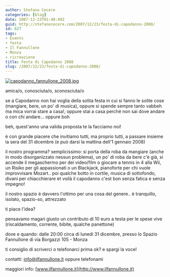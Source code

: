 ```yaml
---
author: Stefano Cecere
categories: [blog]
date: 2007-12-23T01:48:49Z
guid: http://stefanocecere.com/2007/12/23/festa-di-capodanno-2008/
id: 627
tags:
- Events
- festa
- Il Fannullone
- Monza
- ricreazione
title: Festa di Capodanno 2008
slug: /2007/12/23/festa-di-capodanno-2008/
---
```


[![capodanno_fannullone_2008.jpg](http://stefanocecere.com/wp-content/uploads/sites/3/2007/12/capodanno_fannullone_2008.jpg)](http://www.ilfannullone.it)

amica/o, conosciuta/o, sconosciuta/o

se a Capodanno non hai voglia della solita festa in cui si fanno le solite cose (mangiare, bere, un po' di musica), oppure si spende sempre tanto vabbeh ma mica vorrai stare a casa!, oppure stai a casa perché non sai dove andare o con chi andare… oppure boh

beh, quest'anno una valida proposta te la facciamo noi!

è con grande piacere che invitiamo tutti, ma proprio tutti, a passare insieme la sera del 31 dicembre (e può darsi la mattina dell'1 gennaio 2008)

il nostro programma? semplicissimo: si porta della roba da mangiare (anche in modo disorganizzato nessun problema), un po' di roba da bere c'è già, si accende il megaschermo per dei video/film o giocare a tennis in 4 alla Wii, un Risiko per gli appassionati o un Blackjack, pianoforte per chi vuole improvvisare Mozart.. poi qualche botto in cortile, musica di sottofondo, divani per chiacchierare et voilà il capodanno c'est bon senza fatica e senza impegno!

il nostro spazio è davvero l'ottimo per una cosa del genere.. è tranquillo, isolato, spazio-so, attrezzato

ti piace l'idea?

pensavamo magari giusto un contributo di 10 euro a testa per le spese vive (riscaldamento, corrente, bibite, qualche panettone)

dove e quando: dalle 20:00 circa di lunedì 31 dicembre, presso lo Spazio Fannullone di via Borgazzi 105 - Monza

ti consiglio di scriverci o telefonarci prima ok? e spargi la voce!

contatti: info@ilfannullone.it oppure telefonami
  
maggiori info: [www.ilfannullone.it](http://www.ilfannullone.it)